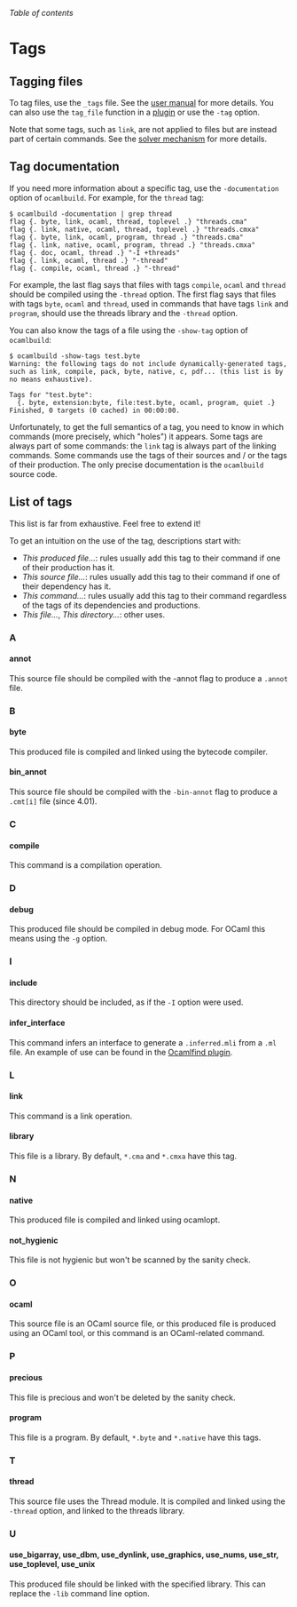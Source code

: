 <!-- ((! set title Tags !)) ((! set learn !)) -->

*Table of contents*

# Tags
## Tagging files

To tag files, use the `_tags` file. See the [user
manual](https://github.com/ocaml/ocamlbuild/blob/master/manual/manual.adoc#tags-and-the-_tags-file)
for more details. You can also use the `tag_file` function in a
[plugin](Making_plugins.html) or use the `-tag` option.

Note that some tags, such as `link`, are not applied to files but are
instead part of certain commands. See the [solver
mechanism](Solver_mechanism.html) for more details.

## Tag documentation

If you need more information about a specific tag, use the
`-documentation` option of `ocamlbuild`.  For example, for the `thread`
tag:

```shell
$ ocamlbuild -documentation | grep thread
flag {. byte, link, ocaml, thread, toplevel .} "threads.cma"
flag {. link, native, ocaml, thread, toplevel .} "threads.cmxa"
flag {. byte, link, ocaml, program, thread .} "threads.cma"
flag {. link, native, ocaml, program, thread .} "threads.cmxa"
flag {. doc, ocaml, thread .} "-I +threads"
flag {. link, ocaml, thread .} "-thread"
flag {. compile, ocaml, thread .} "-thread"
```

For example, the last flag says that files with tags `compile`,
`ocaml` and `thread` should be compiled using the `-thread`
option. The first flag says that files with tags `byte`, `ocaml` and
`thread`, used in commands that have tags `link` and `program`, should
use the threads library and the `-thread` option.

You can also know the tags of a file using the `-show-tag` option of
`ocamlbuild`:

```shell
$ ocamlbuild -show-tags test.byte
Warning: the following tags do not include dynamically-generated tags, such as link, compile, pack, byte, native, c, pdf... (this list is by no means exhaustive).
 
Tags for "test.byte":
  {. byte, extension:byte, file:test.byte, ocaml, program, quiet .}
Finished, 0 targets (0 cached) in 00:00:00.
```

Unfortunately, to get the full semantics of a tag, you need to know in
which commands (more precisely, which "holes") it appears. Some tags are
always part of some commands: the `link` tag is always part of the
linking commands. Some commands use the tags of their sources and / or
the tags of their production. The only precise documentation is the
`ocamlbuild` source code.

## List of tags
This list is far from exhaustive. Feel free to extend it!

To get an intuition on the use of the tag, descriptions start with:

- *This produced file...*: rules usually add this tag to their command
 if one of their production has it.
- *This source file...*: rules usually add this tag to their command
 if one of their dependency has it.
- *This command...*: rules usually add this tag to their command
 regardless of the tags of its dependencies and productions.
- *This file...*, *This directory...*: other uses.

### A
#### annot
This source file should be compiled with the -annot flag to produce a
`.annot` file.

### B
#### byte
This produced file is compiled and linked using the bytecode compiler.

#### bin_annot
This source file should be compiled with the `-bin-annot` flag to produce
a `.cmt[i]` file (since 4.01).

### C
#### compile
This command is a compilation operation.

### D
#### debug
This produced file should be compiled in debug mode. For OCaml this
means using the `-g` option.

### I
#### include
This directory should be included, as if the `-I` option were used.

#### infer_interface
This command infers an interface to generate a `.inferred.mli` from a `.ml`
file. An example of use can be found in the [Ocamlfind
plugin](Using_ocamlfind_with_ocamlbuild.html).

### L
#### link
This command is a link operation.

#### library
This file is a library. By default, `*.cma` and `*.cmxa` have this tag.

### N
#### native
This produced file is compiled and linked using ocamlopt.

#### not_hygienic
This file is not hygienic but won't be scanned by the sanity check.

### O
#### ocaml
This source file is an OCaml source file, or this produced file is
produced using an OCaml tool, or this command is an OCaml-related
command.

### P
#### precious
This file is precious and won't be deleted by the sanity check.

#### program
This file is a program. By default, `*.byte` and `*.native` have this
tags.

### T
#### thread
This source file uses the Thread module. It is compiled and linked using
the `-thread` option, and linked to the threads library.

### U
#### use_bigarray, use_dbm, use_dynlink, use_graphics, use_nums, use_str, use_toplevel, use_unix
This produced file should be linked with the specified library. This can
replace the `-lib` command line option.


